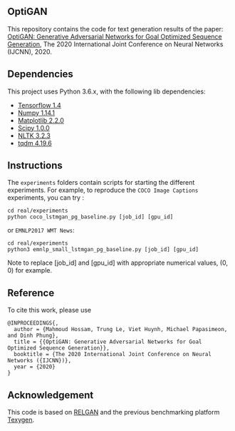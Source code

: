 ## OptiGAN

This repository contains the code for text generation results 
of the paper:  
[OptiGAN: Generative Adversarial Networks for Goal Optimized Sequence Generation](https://arxiv.org/pdf/2004.07534.pdf), The 2020 International Joint Conference on Neural Networks (IJCNN), 2020.


## Dependencies
This project uses Python 3.6.x, with the following lib dependencies:
* [Tensorflow 1.4](https://www.tensorflow.org/)
* [Numpy 1.14.1](http://www.numpy.org/)
* [Matplotlib 2.2.0](https://matplotlib.org)
* [Scipy 1.0.0](https://www.scipy.org)
* [NLTK 3.2.3](https://www.nltk.org)
* [tqdm 4.19.6](https://pypi.python.org/pypi/tqdm)


## Instructions
The `experiments` folders contain scripts for starting the different experiments.
For example, to reproduce the `COCO Image Captions` experiments, you can try :
```
cd real/experiments
python coco_lstmgan_pg_baseline.py [job_id] [gpu_id]
```
or `EMNLP2017 WMT News`:
```
cd real/experiments
python3 emnlp_small_lstmgan_pg_baseline.py [job_id] [gpu_id]
```
Note to replace [job_id] and [gpu_id] with appropriate numerical values, (0, 0) for example.

## Reference
To cite this work, please use
```
@INPROCEEDINGS{,
  author = {Mahmoud Hossam, Trung Le, Viet Huynh, Michael Papasimeon, and Dinh Phung},
  title = {{OptiGAN: Generative Adversarial Networks for Goal Optimized Sequence Generation}},
  booktitle = {The 2020 International Joint Conference on Neural Networks ({IJCNN})},
  year = {2020}
}
```

## Acknowledgement
This code is based on [RELGAN](https://github.com/weilinie/RelGAN) and the previous benchmarking platform [Texygen](https://github.com/geek-ai/Texygen). 